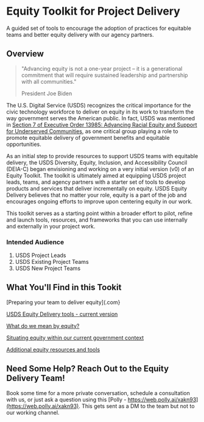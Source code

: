 # Equity Toolkit for Project Delivery
A guided set of tools to encourage the adoption of practices for equitable teams and better equity delivery with our agency partners.

## Overview

> "Advancing equity is not a one-year project – it is a generational commitment that will require sustained leadership and partnership with all communities."
>
>  President Joe Biden

The U.S. Digital Service (USDS) recognizes the critical importance for the civic technology workforce to deliver on equity in its work to transform the way government serves the American public. In fact, USDS was mentioned in [Section 7 of Executive Order 13985: Advancing Racial Equity and Support for Underserved Communities](https://www.whitehouse.gov/briefing-room/presidential-actions/2021/01/20/executive-order-advancing-racial-equity-and-support-for-underserved-communities-through-the-federal-government/), as one critical group playing a role to promote equitable delivery of government benefits and equitable opportunities.  

As an initial step to provide resources to support USDS teams with equitable delivery, the USDS Diversity, Equity, Inclusion, and Accessibility Council (DEIA-C) began envisioning and working on a very initial version (v0) of an Equity Toolkit. The toolkit is ultimately aimed at equipping USDS project leads, teams, and agency partners with a starter set of tools to develop products and services that deliver incrementally on equity. USDS Equity Delivery believes that no matter your role, equity is a part of the job and encourages ongoing efforts to improve upon centering equity in our work. 

This toolkit serves as a starting point within a broader effort to pilot, refine and launch tools, resources, and frameworks that you can use internally and externally in your project work.

### Intended Audience
1.	USDS Project Leads
2.	USDS Existing Project Teams
3.	USDS New Project Teams

## What You'll Find in this Tookit
[Preparing your team to deliver equity](.com}

[USDS Equity Delivery tools - current version](.com)

[What do we mean by equity?](defining_equity.md)

[Situating equity within our current government context](situating_equity.md)

[Additional equity resources and tools](.com)

## Need Some Help? Reach Out to the Equity Delivery Team!
Book some time for a more private conversation, schedule a consultation with us, or just ask a question using this [Polly - https://web.polly.ai/xakn93](https://web.polly.ai/xakn93). This gets sent as a DM to the team but not to our working channel.

